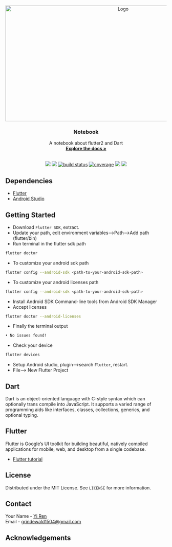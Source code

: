 <!-- PROJECT LOGO -->
<br />
<p align="center">
  <a href="https://github.com/Grindewald1900/Notebook">
    <img src="https://www.androidpolice.com/wp-content/uploads/2021/03/03/flutter2.png" alt="Logo" width="720" height="360">
  </a>

  <h3 align="center">Notebook</h3>

  <p align="center">
    A notebook about flutter2 and Dart
    <br />
    <a href="https://github.com/Grindewald1900/Notebook"><strong>Explore the docs »</strong></a>
    <br />
    <br />
  </p>
</p>

<p align="center">
    <a href="https://github.com/Grindewald1900/Notebook/graphs/contributors" alt="Contributors">
        <img src="https://img.shields.io/github/contributors/Grindewald1900/Notebook" /></a>
    <a href="https://github.com/Grindewald1900/Notebook/pulse" alt="Activity">
        <img src="https://img.shields.io/github/commit-activity/m/Grindewald1900/Notebook" /></a>
    <a href="https://circleci.com/gh/Grindewald1900/Notebook/tree/master">
        <img src="https://img.shields.io/circleci/project/github/Grindewald1900/Notebook/master" alt="build status"></a>
    <a href="https://coveralls.io/github/Grindewald1900/Notebook">
        <img src="https://img.shields.io/coveralls/github/Grindewald1900/Notebook"
            alt="coverage"></a>
    <a href="https://github.com/Grindewald1900/Notebook/blob/master/LICENSE.txt">
        <img src="https://img.shields.io/badge/license-MIT-green"
            /></a>
    <a href="https://www.linkedin.com/in/yee-ren-8b63a21a2/">
        <img src="https://img.shields.io/badge/-LinkedIn-black.svg?style=flat-square&logo=linkedin&colorB=555"
            /></a>
</p>



<!-- TABLE OF CONTENTS -->
## Dependencies
* [Flutter](https://flutter.dev/docs/get-started/install/windows)
* [Android Studio](https://developer.android.com/studio)


<!-- GETTING STARTED -->
## Getting Started

* Download `Flutter SDK`, extract.
* Update your path, edit environment variables-->Path-->Add path (flutter/bin)
* Run terminal in the flutter sdk path
```Bash
flutter doctor
```
* To customize your android sdk path
```Bash
flutter config --android-sdk <path-to-your-android-sdk-path>
```
* To customize your android licenses  path
```Bash
flutter config --android-sdk <path-to-your-android-sdk-path>
```
*  Install Android SDK Command-line tools from Android SDK Manager
* Accept licenses
```Bash
flutter doctor --android-licenses
```
* Finally the terminal output 
```Bash
• No issues found!
```
* Check your device
```Bash
flutter devices
```
* Setup Android studio, plugin-->search `Flutter`, restart.  
* File--> New Flutter Project

## Dart
Dart is an object-oriented language with C-style syntax which can optionally trans compile into JavaScript. It supports a varied range of programming aids like interfaces, 
classes, collections, generics, and optional typing.


## Flutter
Flutter is Google’s UI toolkit for building beautiful, natively compiled applications for mobile, web, and desktop from a single codebase.
* [Flutter tutorial](https://flutterchina.club/widgets-intro/)





<!-- LICENSE -->
## License

Distributed under the MIT License. See `LICENSE` for more information.



<!-- CONTACT -->
## Contact

Your Name - [Yi Ren](https://github.com/Grindewald1900)   
Email - grindewald1504@gmail.com





<!-- ACKNOWLEDGEMENTS -->
## Acknowledgements


[my-url]: https://github.com/Grindewald1900/Notebook
[contributors-shield]: https://img.shields.io/github/contributors/othneildrew/Best-README-Template.svg?style=flat-square
[contributors-url]: [my-url]/graphs/contributors
[forks-shield]: https://img.shields.io/github/forks/othneildrew/Best-README-Template.svg?style=flat-square
[forks-url]: [my-url]/network/members
[stars-shield]: https://img.shields.io/github/stars/othneildrew/Best-README-Template.svg?style=flat-square
[stars-url]: [my-url]/stargazers
[issues-shield]: https://img.shields.io/github/issues/othneildrew/Best-README-Template.svg?style=flat-square
[issues-url]: [my-url]/issues
[license-shield]: https://img.shields.io/github/license/othneildrew/Best-README-Template.svg?style=flat-square
[license-url]: [my-url]/blob/master/LICENSE.txt
[linkedin-shield]: https://img.shields.io/badge/-LinkedIn-black.svg?style=flat-square&logo=linkedin&colorB=555
[linkedin-url]: https://www.linkedin.com/in/yee-ren-8b63a21a2/
[product-screenshot]: images/screenshot.png
